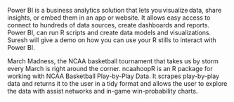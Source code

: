 Power BI is a business analytics solution that lets you visualize data, share insights, or embed them in an app or website. It allows easy access to connect to hundreds of data sources, create dashboards and reports. Power BI, can run R scripts and create data models and visualizations. Suresh will give a demo on how you can use your R stills to interact with Power BI.

March Madness, the NCAA basketball tournament that takes us by storm every March is right around the corner. ncaahoopR is an R package for working with NCAA Basketball Play-by-Play Data. It scrapes play-by-play data and returns it to the user in a tidy format and allows the user to explore the data with assist networks and in-game win-probability charts.
